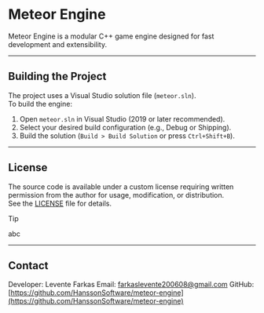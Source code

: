 # Meteor Engine

Meteor Engine is a modular C++ game engine designed for fast development and extensibility.

---

## Building the Project

The project uses a Visual Studio solution file (`meteor.sln`).  
To build the engine:

1. Open `meteor.sln` in Visual Studio (2019 or later recommended).  
2. Select your desired build configuration (e.g., Debug or Shipping).  
3. Build the solution (`Build > Build Solution` or press `Ctrl+Shift+B`).

---

## License

The source code is available under a custom license requiring written permission from the author for usage, modification, or distribution.  
See the [LICENSE](LICENSE) file for details.

> [!TIP]
> abc
---

## Contact

Developer: Levente Farkas
Email: farkaslevente200608@gmail.com
GitHub: [https://github.com/HanssonSoftware/meteor-engine](https://github.com/HanssonSoftware/meteor-engine)
